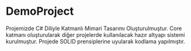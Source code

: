 # DemoProject
Projemizde C# Diliyle Katmanlı Mimari Tasarımı Oluşturulmuştur.
Core katmanı oluşturularak diğer projelerde kullanılacak hazır altyapı sistemi kurulmuştur.
Projede SOLID prensiplerine uyularak kodlama yapılmıştır.
